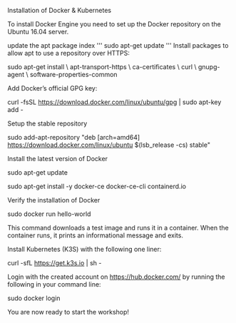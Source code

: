 Installation of Docker & Kubernetes 

To install Docker Engine you need to set up the Docker repository on the Ubuntu 16.04 server. 

update the apt package index 
'''
sudo apt-get update 
'''
Install packages to allow apt to use a repository over HTTPS: 

sudo apt-get install \ apt-transport-https \ ca-certificates \ curl \ gnupg-agent \ software-properties-common 

Add Docker’s official GPG key: 

curl -fsSL https://download.docker.com/linux/ubuntu/gpg | sudo apt-key add - 

Setup the stable repository 

sudo add-apt-repository "deb [arch=amd64] https://download.docker.com/linux/ubuntu $(lsb_release -cs) stable" 

Install the latest version of Docker 

sudo apt-get update 

sudo apt-get install -y docker-ce docker-ce-cli containerd.io 

Verify the installation of Docker 

sudo docker run hello-world 

This command downloads a test image and runs it in a container. When the container runs, it prints an informational message and exits. 

Install Kubernetes (K3S) with the following one liner: 

curl -sfL https://get.k3s.io | sh - 

Login with the created account on https://hub.docker.com/ by running the following in your command line: 

sudo docker login 

You are now ready to start the workshop! 
